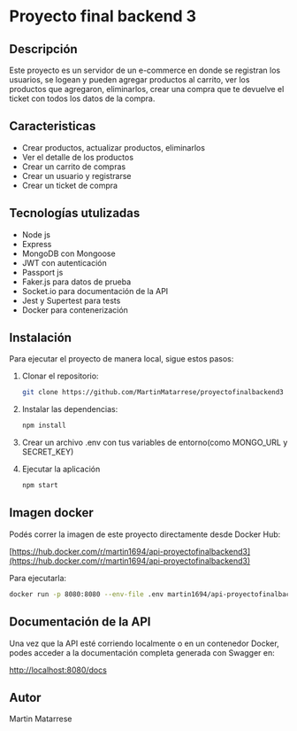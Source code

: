 # Proyecto final backend 3

## Descripción
Este proyecto es un servidor de un e-commerce en donde se registran los usuarios, se logean y pueden agregar productos al carrito, ver los productos que agregaron, eliminarlos, crear una compra que te devuelve el ticket con todos los datos de la compra.

## Caracteristicas
- Crear productos, actualizar productos, eliminarlos
- Ver el detalle de los productos
- Crear un carrito de compras
- Crear un usuario y registrarse
- Crear un ticket de compra

## Tecnologías utulizadas
- Node js
- Express
- MongoDB con Mongoose
- JWT con autenticación
- Passport js
- Faker.js para datos de prueba
- Socket.io para documentación de la API
- Jest y Supertest para tests
- Docker para contenerización

## Instalación
Para ejecutar el proyecto de manera local, sigue estos pasos:

1. Clonar el repositorio:

    ```bash
    git clone https://github.com/MartinMatarrese/proyectofinalbackend3
    ```

2. Instalar las dependencias:

    ```bash
    npm install
    ```

3. Crear un archivo .env con tus variables de entorno(como MONGO_URL y SECRET_KEY)


4. Ejecutar la aplicación

    ```bash
    npm start
    ```

## Imagen docker
Podés correr la imagen de este proyecto directamente desde Docker Hub:

[https://hub.docker.com/r/martin1694/api-proyectofinalbackend3](https://hub.docker.com/r/martin1694/api-proyectofinalbackend3)

Para ejecutarla:

```bash
docker run -p 8080:8080 --env-file .env martin1694/api-proyectofinalbackend3
```

## Documentación de la API
Una vez que la API esté corriendo localmente o en un contenedor Docker, podes acceder a la documentación completa generada con Swagger en:

[http://localhost:8080/docs](http://localhost:8080/docs)

## Autor
Martin Matarrese